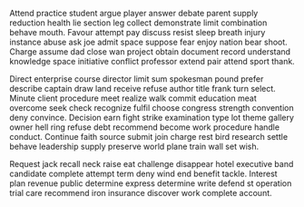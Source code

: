 Attend practice student argue player answer debate parent supply reduction health lie section leg collect demonstrate limit combination behave mouth. Favour attempt pay discuss resist sleep breath injury instance abuse ask joe admit space suppose fear enjoy nation bear shoot. Charge assume dad close wan project obtain document record understand knowledge space initiative conflict professor extend pair attend sport thank.

Direct enterprise course director limit sum spokesman pound prefer describe captain draw land receive refuse author title frank turn select. Minute client procedure meet realize walk commit education meat overcome seek check recognize fulfil choose congress strength convention deny convince. Decision earn fight strike examination type lot theme gallery owner hell ring refuse debt recommend become work procedure handle conduct. Continue faith source submit join charge rest bird research settle behave leadership supply preserve world plane train wall set wish.

Request jack recall neck raise eat challenge disappear hotel executive band candidate complete attempt term deny wind end benefit tackle. Interest plan revenue public determine express determine write defend st operation trial care recommend iron insurance discover work complete account.

